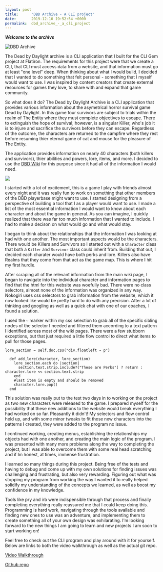 ```yaml
---
layout: post
title:      "DBD Archive - A CLI project"
date:       2019-12-10 19:52:54 +0000
permalink:  dbd_archive_-_a_cli_project
---
```



***Welcome to the archive***

![DBD Archive](https://i.imgur.com/v89Wv5V.png)

The Dead by Daylight archive is a CLI application that I built for the CLI Gem project at Flatiron. The requirements for this project were that we create a CLI, that CLI must access data from a website, and that information must go at least "one level" deep. When thinking about what I would build, I decided that I wanted to do something that felt personal - something that I myself would want to use. I was inspired by content creators that create external resources for games they love, to share with and expand that game community. 

So what does it do? The Dead by Daylight Archive is a CLI application that provides various information about the asymetrical horror survival game Dead by Daylight. In this game four survivors are subject to trials within the realm of The Entity where they must complete objectives to escape. There to extinguish the hope of survival; however, is a singular Killer, who's job it is to injure and sacrifice the survivors before they can escape. Regardless of the outcome, the characters are returned to the campfire where they rest before resuming thier eternal game of cat and mouse for the pleasure of The Entity.

The application provides information on nearly 40 characters (both killers and survivors), thier abilities and powers, lore, items, and more. I decided to use the [DBD Wiki](https://deadbydaylight.gamepedia.com/Dead_by_Daylight_Wiki) for this purpose since it had all of the information I would need. 

![](https://steamcdn-a.akamaihd.net/steam/apps/381210/header.jpg?t=1575392832)

I started with a lot of excitement, this is a game I play with friends almost every night and it was really fun to work on something that other members of the DBD playerbase might want to use. I started designing from a perspective of building a tool that I as a player would want to use. I made a list of the most essential information I would want to know about each character and about the game in general. As you can imagine, I quickly realized that there was far too much information that I wanted to include. I had to make a decison on what would go and what would stay.

I began to think about the relationships that the information I was looking at had with one another. The most important aspects would be the characters. There would be Killers and Survivors so I started out with a `Character` class that both a `Killer` and `Survivor` class could inherit from. Building that out, I decided each charater would have both perks and lore. Killers also have Realms that they come from that act as the game map. This is where I hit my first hurdle.

After scraping all of the relevant information from the main wiki page, I began to navigate into the individual character and information pages to find that the html for this website was woefully bad. There were no class selectors, almost none of the information was organized in any way. Nokogiri uses css selectors to grab information from the website, which it now looked like would be pretty hard to do with any precision. After a lot of thinking and googling as well as a quick chat with one of our coaches, I found a solution. 

I used the `~` marker within my css selection to grab all of the specific sibling nodes of the selector I needed and filtered them according to a text pattern I identified across most of the wiki pages. There were a few stubborn exceptions, but that just required a little flow control to direct what items to pull for those pages.

```
lore_section = self.doc.css("div.floatleft ~ p")

  def add_lore(character, lore_section)
    lore_section.each do |section|
      section.text.strip.include?("These are Perks") ? return : character.lore << section.text.strip
    end
    #last item is empty and should be removed
    character.lore.pop()
  end
```

This solution was really put to the test two days in to working on the project as two new characters were released to the game. I prepared myself for the possibility that these new additions to the website would break everything I had worked on so far. Pleasantly it didn't! My selectors and flow control held up, and with some minor tweaks to fit those new characters into the patterns I created, they were added to the program no issue. 

I continued working, creating menus, establishing the relationships my objects had with one another, and creating the main logic of the program. I was presented with many more problems along the way to completing the project, but I was able to overcome them with some real head scratching and if Im honest, at times, immense frustration. 

I learned so many things during this project. Being free of the tests and having to debug and come up with my own solutions for finding issues was challenging and frustrating, but also very rewarding. Figuring out what was stopping my program from working the way I wanted it to really helped solidify my understanding of the concepts we learned, as well as boost my confidence in my knowledge. 

Tools like pry and irb were indispensible through that process and finally completing everything really reassured me that I could keep doing this. Programming is hard work, navigating through the tools available and finding new ones to use was an adventure, and implementing them to create something all of your own design was exhilarating. I'm looking forward to the new things I am going to learn and new projects I am soon to start working on!

Feel free to check out the CLI program and play around with it for yourself. Below are links to both the video walkthrough as well as the actual git repo.

[Video Walkthrough](https://www.youtube.com/watch?v=5e07OFO2uSo&t=7s)

[Github repo](https://github.com/kjdowns/dbd_archive)

